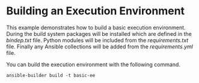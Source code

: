 # Building an Execution Environment

This example demonstrates how to build a basic execution environment. During the
build system packages will be installed which are defined in the _bindep.txt_ file.
Python modules will be included from the _requirements.txt_ file. Finally any
Ansible collections will be added from the _requirements.yml_ file.

You can build the execution environment with the following command.

```console
ansible-builder build -t basic-ee
```
